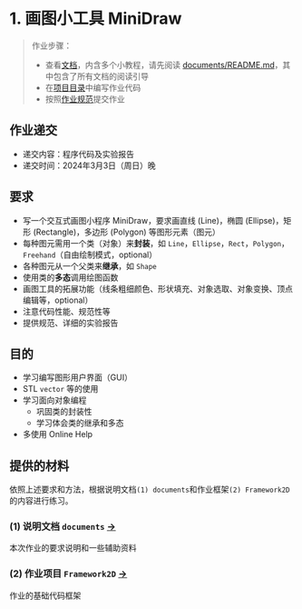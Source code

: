 # 1. 画图小工具 MiniDraw

> 作业步骤：
> - 查看[文档](documents/)，内含多个小教程，请先阅读 [documents/README.md](documents/README.md)，其中包含了所有文档的阅读引导
> - 在[项目目录](../../Framework2D/)中编写作业代码
> - 按照[作业规范](../README.md)提交作业

## 作业递交

- 递交内容：程序代码及实验报告 
- 递交时间：2024年3月3日（周日）晚

## 要求

- 写一个交互式画图小程序 MiniDraw，要求画直线 (Line)，椭圆 (Ellipse)，矩形 (Rectangle)，多边形 (Polygon) 等图形元素（图元）
- 每种图元需用一个类（对象）来**封装**，如 `Line`，`Ellipse`，`Rect`，`Polygon`，`Freehand`（自由绘制模式，optional）
- 各种图元从一个父类来**继承**，如 `Shape` 
- 使用类的**多态**调用绘图函数
- 画图工具的拓展功能（线条粗细颜色、形状填充、对象选取、对象变换、顶点编辑等，optional）
- 注意代码性能、规范性等
- 提供规范、详细的实验报告

## 目的

- 学习编写图形用户界面（GUI）
- STL `vector` 等的使用
- 学习面向对象编程
  - 巩固类的封装性
  - 学习体会类的继承和多态
- 多使用 Online Help

## 提供的材料

依照上述要求和方法，根据说明文档`(1) documents`和作业框架`(2) Framework2D`的内容进行练习。

### (1) 说明文档 `documents` [->](documents/) 

本次作业的要求说明和一些辅助资料

### (2) 作业项目 `Framework2D` [->](../../Framework2D/) 

作业的基础代码框架

